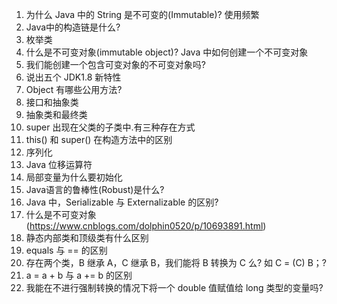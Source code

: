  1. 为什么 Java 中的 String 是不可变的(Immutable)?
     使用频繁
 2. Java中的构造链是什么?
 3. 枚举类
 4. 什么是不可变对象(immutable object)? Java 中如何创建一个不可变对象
 5. 我们能创建一个包含可变对象的不可变对象吗?
 6. 说出五个 JDK1.8 新特性
 7. Object 有哪些公用方法?
 8. 接口和抽象类
 9. 抽象类和最终类
 10. super 出现在父类的子类中.有三种存在方式
 11. this() 和 super() 在构造方法中的区别
 12. 序列化
 13. Java 位移运算符
 14. 局部变量为什么要初始化
 15. Java语言的鲁棒性(Robust)是什么?
 16. Java 中，Serializable 与 Externalizable 的区别?
 17. 什么是不可变对象(https://www.cnblogs.com/dolphin0520/p/10693891.html)  
 18. 静态内部类和顶级类有什么区别
 19. equals 与 == 的区别
 20. 存在两个类，B 继承 A，C 继承 B，我们能将 B 转换为 C 么? 如 C = (C) B；?
 21. a = a + b 与 a += b 的区别
 22. 我能在不进行强制转换的情况下将一个 double 值赋值给 long 类型的变量吗?